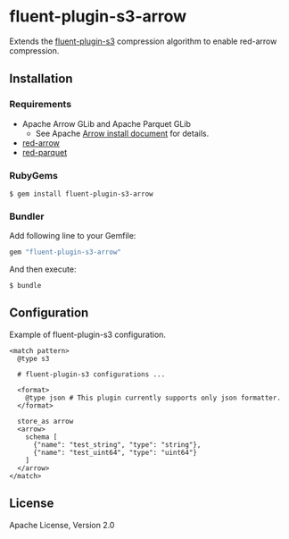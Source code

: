 # fluent-plugin-s3-arrow

Extends the [fluent-plugin-s3](https://github.com/fluent/fluent-plugin-s3) compression algorithm to enable red-arrow compression.

## Installation

### Requirements

- Apache Arrow GLib and Apache Parquet GLib
  - See Apache [Arrow install document](https://arrow.apache.org/install/) for details.
- [red-arrow](https://github.com/apache/arrow/tree/master/ruby/red-arrow)
- [red-parquet](https://github.com/apache/arrow/tree/master/ruby/red-parquet)

### RubyGems

```
$ gem install fluent-plugin-s3-arrow
```

### Bundler

Add following line to your Gemfile:

```ruby
gem "fluent-plugin-s3-arrow"
```

And then execute:

```
$ bundle
```

## Configuration

Example of fluent-plugin-s3 configuration.

```
<match pattern>
  @type s3

  # fluent-plugin-s3 configurations ...

  <format>
    @type json # This plugin currently supports only json formatter.
  </format>

  store_as arrow
  <arrow>
    schema [
      {"name": "test_string", "type": "string"},
      {"name": "test_uint64", "type": "uint64"}
    ]
  </arrow>
</match>
```

## License

Apache License, Version 2.0
